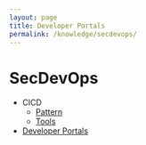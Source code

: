 ```yaml
---
layout: page
title: Developer Portals
permalink: /knowledge/secdevops/
---
```


# SecDevOps

 - CICD
    - [Pattern](/knowledge/secdevops/cicd/cicd-pattern)
    - [Tools](/knowledge/secdevops/cicd/tools)
 - [Developer Portals](/knowledge/secdevops/developer-portals/)